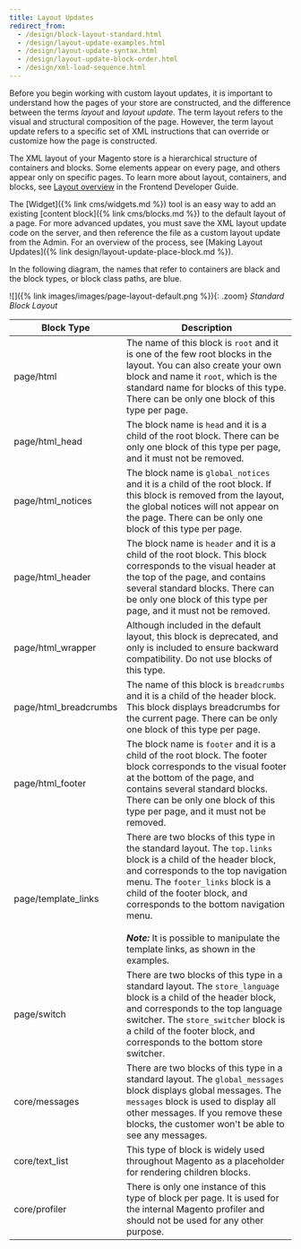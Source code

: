 ```yaml
---
title: Layout Updates
redirect_from: 
  - /design/block-layout-standard.html
  - /design/layout-update-examples.html
  - /design/layout-update-syntax.html
  - /design/layout-update-block-order.html
  - /design/xml-load-sequence.html
---
```


Before you begin working with custom layout updates, it is important to understand how the pages of your store are constructed, and the difference between the terms *layout* and *layout update*. The term layout refers to the visual and structural composition of the page. However, the term layout update refers to a specific set of XML instructions that can override or customize how the page is constructed.

The XML layout of your Magento store is a hierarchical structure of containers and blocks. Some elements appear on every page, and others appear only on specific pages. To learn more about layout, containers, and blocks, see [Layout overview][1] in the Frontend Developer Guide.

The [Widget]({% link cms/widgets.md %}) tool is an easy way to add an existing [content block]({% link cms/blocks.md %}) to the default layout of a page. For more advanced updates, you must save the XML layout update code on the server, and then reference the file as a custom layout update from the Admin. For an overview of the process, see [Making Layout Updates]({% link design/layout-update-place-block.md %}).

In the following diagram, the names that refer to containers are black and the block types, or block class paths, are blue.

![]({% link images/images/page-layout-default.png %}){: .zoom}
_Standard Block Layout_

|Block Type|Description|
|--- |--- |
|page/html|The name of this block is `root` and it is one of the few root blocks in the layout. You can also create your own block and name it `root`, which is the standard name for blocks of this type. There can be only one block of this type per page.|
|page/html_head|The block name is `head` and it is a child of the root block. There can be only one block of this type per page, and it must not be removed.|
|page/html_notices|The block name is `global_notices` and it is a child of the root block. If this block is removed from the layout, the global notices will not appear on the page. There can be only one block of this type per page.|
|page/html_header|The block name is `header` and it is a child of the root block. This block corresponds to the visual header at the top of the page, and contains several standard blocks. There can be only one block of this type per page, and it must not be removed.|
|page/html_wrapper|Although included in the default layout, this block is deprecated, and only is included to ensure backward compatibility. Do not use blocks of this type.|
|page/html_breadcrumbs|The name of this block is `breadcrumbs` and it is a child of the header block. This block displays breadcrumbs for the current page. There can be only one block of this type per page. |
|page/html_footer|The block name is `footer` and it is a child of the root block. The footer block corresponds to the visual footer at the bottom of the page, and contains several standard blocks. There can be only one block of this type per page, and it must not be removed.|
|page/template_links|There are two blocks of this type in the standard layout. The `top.links` block is a child of the header block, and corresponds to the top navigation menu. The `footer_links` block is a child of the footer block, and corresponds to the bottom navigation menu. <br/><br/>**_Note:_** It is possible to manipulate the template links, as shown in the examples.|
|page/switch|There are two blocks of this type in a standard layout. The `store_language` block is a child of the header block, and corresponds to the top language switcher. The `store_switcher` block is a child of the footer block, and corresponds to the bottom store switcher.|
|core/messages|There are two blocks of this type in a standard layout. The `global_messages` block displays global messages. The `messages` block is used to display all other messages. If you remove these blocks, the customer won't be able to see any messages.|
|core/text_list|This type of block is widely used throughout Magento as a placeholder for rendering children blocks.|
|core/profiler|There is only one instance of this type of block per page. It is used for the internal Magento profiler and should not be used for any other purpose.|

[1]: https://devdocs.magento.com/guides/v2.4/frontend-dev-guide/layouts/layout-overview.html
